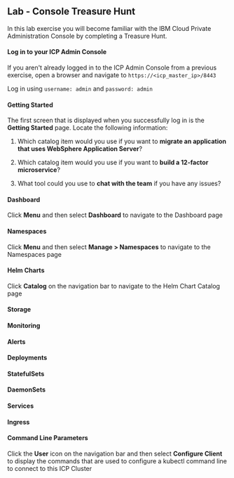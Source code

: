 Lab - Console Treasure Hunt
---

In this lab exercise you will become familiar with the IBM Cloud Private Administration Console by completing a Treasure Hunt.

#### Log in to your ICP Admin Console
If you aren't already logged in to the ICP Admin Console from a previous exercise, open a browser and navigate to `https://<icp_master_ip>/8443`

<screenshot>

Log in using `username: admin` and `password: admin`

#### Getting Started
The first screen that is displayed when you successfully log in is the **Getting Started** page. Locate the following information:

1. Which catalog item would you use if you want to **migrate an application that uses WebSphere Application Server**?

2. Which catalog item would you use if you want to **build a 12-factor microservice**?

3. What tool could you use to **chat with the team** if you have any issues?

#### Dashboard
Click **Menu** and then select **Dashboard** to navigate to the Dashboard page

#### Namespaces
Click **Menu** and then select **Manage > Namespaces** to navigate to the Namespaces page

#### Helm Charts
Click **Catalog** on the navigation bar to navigate to the Helm Chart Catalog page

#### Storage

#### Monitoring

#### Alerts

#### Deployments

#### StatefulSets

#### DaemonSets

#### Services

#### Ingress


#### Command Line Parameters
Click the **User** icon on the navigation bar and then select **Configure Client** to display the commands that are used to configure a kubectl command line to connect to this ICP Cluster
